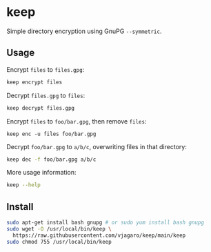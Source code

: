 # keep

Simple directory encryption using GnuPG `--symmetric`.

## Usage

Encrypt `files` to `files.gpg`:

```sh
keep encrypt files
```

Decrypt `files.gpg` to `files`:

```sh
keep decrypt files.gpg
```

Encrypt `files` to `foo/bar.gpg`, then remove `files`:

```
keep enc -u files foo/bar.gpg
```

Decrypt `foo/bar.gpg` to `a/b/c`, overwriting files in that directory:

```sh
keep dec -f foo/bar.gpg a/b/c
```

More usage information:

```sh
keep --help
```

## Install

```sh
sudo apt-get install bash gnupg # or sudo yum install bash gnupg
sudo wget -O /usr/local/bin/keep \
  https://raw.githubusercontent.com/vjagaro/keep/main/keep
sudo chmod 755 /usr/local/bin/keep
```
